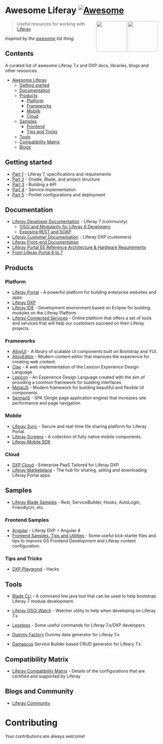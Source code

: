# Awesome Liferay [![Awesome](https://cdn.rawgit.com/sindresorhus/awesome/d7305f38d29fed78fa85652e3a63e154dd8e8829/media/badge.svg)](https://github.com/sindresorhus/awesome)

[<img src="https://github.com/rafoli/awesome-liferay/raw/master/liferay_dxp.png" align="right" width="100">](https://www.liferay.com/digital-experience-platform)

[<img src="https://avatars3.githubusercontent.com/u/131436?v=3&s=100" align="right" width="100">](https://www.liferay.com/)

> Useful resources for working with [Liferay](https://www.liferay.com/)

*Inspired by the [awesome](https://github.com/sindresorhus/awesome) list thing.*
  
## Contents
  		  
A curated list of awesome Liferay 7.x and DXP docs, libraries, blogs and other resources.
- [Awesome Liferay](#awesome-liferay)
    - [Getting started](#gettingstarted)
    - [Documentation](#documentation)
    - [Products](#products)
        + [Platform](#platform)
        + [Frameworks](#frameworks)
        + [Mobile](#mobile)
        + [Cloud](#cloud)
    - [Samples](#samples)
        + [Frontend](#frontend-samples)
        + [Tips and Tricks](#tips-and-tricks)
    - [Tools](#tools)
    - [Compatibility Matrix](#compatibility-matrix)
    - [Blogs](#blogs-and-community)
    
## Getting started

  * [Part 1](https://web.liferay.com/web/user.26526/blog/-/blogs/liferay-7-development-part-1) - Liferay 7, specifications and requirements
  * [Part 2](https://web.liferay.com/web/user.26526/blog/-/blogs/liferay-7-development-part-2) - Gradle, Blade, and project structure
  * [Part 3](https://web.liferay.com/web/user.26526/blog/-/blogs/liferay-7-development-part-2) - Building a API 
  * [Part 4](https://web.liferay.com/web/user.26526/blog/-/blogs/liferay-7-development-part-4) - Service implementation
  * [Part 5](https://web.liferay.com/web/user.26526/blog/-/blogs/liferay-7-development-part-5) - Portlet configurations and deployment

## Documentation

* [Liferay Developer Documentation](https://dev.liferay.com/) - Liferay 7 (community)
  * [OSGi and Modularity for Liferay 6 Developers](https://dev.liferay.com/develop/tutorials/-/knowledge_base/7-0/osgi-and-modularity-for-liferay-6-developers)
  * [Exposing REST and SOAP](https://dev.liferay.com/develop/tutorials/-/knowledge_base/7-0/jax-ws-and-jax-rs)
* [Liferay Customer Documentation](https://customer.liferay.com/) - Liferay DXP (customers)    
* [Liferay Front-end Documentation](https://dev.liferay.com/develop/tutorials/-/knowledge_base/7-0/introduction-to-frontend-development)
* [Liferay Portal EE Reference Architecture & Hardware Requirements](https://www.liferay.com/pt/resource?folderId=1645493&title=Liferay+Portal+EE+Reference+Architecture+and+Hardware+Requirements)
* [From Liferay Portal 6 to 7](https://dev.liferay.com/develop/tutorials/-/knowledge_base/7-0/from-liferay-6-to-liferay-7)

## Products

### Platform
* [Liferay Portal](https://www.liferay.com/) - A powerful platform for building enterprise websites and apps
* [Liferay DXP](https://www.liferay.com/digital-experience-platform)
* [Liferay IDE](https://web.liferay.com/downloads/liferay-projects/liferay-ide) - Development environment based on Eclipse for building modules on the Liferay Platform.
* [Liferay Connected Services](https://www.liferay.com/supporting-products/liferay-connected-services) - Online platform that offers a set of tools and services that will help our customers succeed on their Liferay projects.

### Frameworks
* [AlloyUI](http://alloyui.com/) - A library of scalable UI components built on Bootstrap and YUI.
* [AlloyEditor](http://alloyeditor.com/) - Modern content editor that improves the experience for creating web content.
* [Clay](https://claycss.com/) - A web implementation of the Lexicon Experience Design Language
* [Lexicon](https://lexicondesign.io/) - An Experience Design Language created with the aim of providing a common framework for building interfaces
* [MetalJS](http://metaljs.com/) - Modern framework for building beautiful and flexible UI components.
* [SennaJS](http://sennajs.com/) - SPA (Single page application engine) that increases site performance and page navigation.

### Mobile
* [Liferay Sync](https://www.liferay.com/supporting-products/liferay-sync) - Secure and real-time file sharing platform for Liferay Portal.
* [Liferay Screens](https://www.liferay.com/supporting-products/liferay-screens) - A collection of fully native mobile components.
* [Liferay Mobile SDK](https://dev.liferay.com/develop/tutorials/-/knowledge_base/7-0/mobile)

### Cloud
* [DXP Cloud](https://www.liferay.com/products/dxp-cloud) - Enterprise PaaS Tailored for Liferay DXP.
* [Liferay Marketplace](https://web.liferay.com/marketplace) - The hub for sharing, selling and downloading Liferay Portal apps.


## Samples

* [Liferay Blade Samples](https://github.com/liferay/liferay-blade-samples) - Rest, ServiceBuilder, Hooks, AutoLogin, FriendlyUrl, etc.

### Frontend Samples
* [Angular](https://github.com/andrefabbro/liferay-dxp-angular4js) - Liferay DXP + Angular 4
* [Frontend Samples, Tips and Utilities](https://github.com/jordanamorais/lfrgs-frontend-samples) - Some useful kick-starter files and tips to improve GS Frontend Development and Liferay content configuration.

### Tips and Tricks
* [DXP Playgrond](https://github.com/andrefabbro/dxp-playground) - Hacks


## Tools

* [Blade CLI](https://github.com/liferay/liferay-blade-cli) - A command line java tool that can be used to help bootstrap Liferay 7 module development.
* [Liferay OSGi Watch](https://github.com/liferay/liferay-osgi-watch) - Watcher utility to help when developing on Liferay 7.x
* [Lessteps](https://github.com/rafoli/lessteps) - Some useful commands for Liferay 7.x/DXP developers
 
* [Dummy Factory](https://github.com/yasuflatland-lf/liferay-dummy-factory) Dummy data generator for Liferay 7.x
* [Damascus](https://github.com/yasuflatland-lf/damascus) Service Builder based CRUD generator for Lifeary 7.x
## Compatibility Matrix

* [Liferay Compatibility Matrix](https://web.liferay.com/pt/services/support/compatibility-matrix) - Details of the configurations that are certified and supported by Liferay

## Blogs and Community

* [Liferay Community](https://community.liferay.com/)


# Contributing

Your contributions are always welcome!
